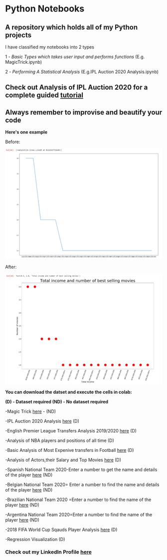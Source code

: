 # Python Notebooks

## A repository which holds all of my Python projects
 
I have classified my notebooks into 2 types

1 - *Basic Types which takes user input and performs functions* (E.g. MagicTrick.ipynb)

2 - *Performing A Statistical Analysis* (E.g.IPL Auction 2020 Analysis.ipynb)

## Check out Analysis of IPL Auction 2020 for a complete guided [tutorial](https://github.com/Thesavagecoder7784/PythonNotebooks/blob/master/Analysis%20of%20IPL%20Auction%202020.ipynb)

## Always remember to improvise and beautify your code

**Here's one example**

Before:

![alt text](https://github.com/Thesavagecoder7784/datasets-images/blob/master/Maplotlib%20Actor%20Before.PNG?raw=true)

After:

![alt text](https://github.com/Thesavagecoder7784/datasets-images/blob/master/Maplotlib%20Actor%20After.PNG?raw=true)

**You can download the datset and execute the cells in colab:**

**(D) - Dataset required  (ND) - No dataset required**

-Magic Trick [here](https://colab.research.google.com/drive/1Q5M571lpIRo2kxk5br4cGAyiLv27rHDA?usp=sharing) - (ND)
 
-IPL Auction 2020 Analysis [here](https://colab.research.google.com/drive/1sE5wycev0PU1Ga4_IzllNvD8E-40hQVE?usp=sharing) (D)
  
-English Premier League Transfers Analysis 2019/2020 [here](https://colab.research.google.com/drive/1GVdtVlSBnODOyxITte8hzw0d9cK9MKZu?usp=sharing) (D)
  
-Analysis of NBA players and positions of all time (D)
  
-Basic Analysis of Most Expenive transfers in Football [here](https://colab.research.google.com/drive/1YD2jjWuaTSGp6mFuGC8zU3QYscLx-Emw?usp=sharing) (D)
  
-Analysis of Actors,their Salary and Top Movies [here](https://colab.research.google.com/drive/1kZ35Jv8BeTmdMeMj77Hve6zVTlgrDlRy?usp=sharing) (D)
  
-Spanish National Team 2020-Enter a number to get the name and details of the player [here](https://colab.research.google.com/drive/1tVXLZBvdaNK8PX4C6zk0G2uj3r6a1lSR?usp=sharing) (ND)
        
-Belgian National Team 2020= Enter a number to find the name and details of the player [here](https://colab.research.google.com/drive/1JJSTd0jVsw_Wa82gsexqUCPT9ErfDT0W?usp=sharing) (ND)
  
-Brazilian National Team 2020 =Enter a number to find the name of the player [here](https://colab.research.google.com/drive/1oqwFXgnGApkkbaH1K5yuvM52tzv0QZga?usp=sharing) (ND)
	
-Argentina National Team 2020=Enter a number to find the name of the player [here](https://colab.research.google.com/drive/1XTgS-dAfdQmFKPOEBnKjLrGWmAqTGn6Y?usp=sharing) (ND)
  
-2018 FIFA World Cup Sqauds Player Analysis [here](https://colab.research.google.com/drive/1gnkf643FleeunzpdZU0REvDJ13IMY70C?usp=sharing) (D)
         
-Regression Visualization (D)

### Check out my LinkedIn Profile [here](https://www.linkedin.com/in/prabhat-palraj-237719172/)

